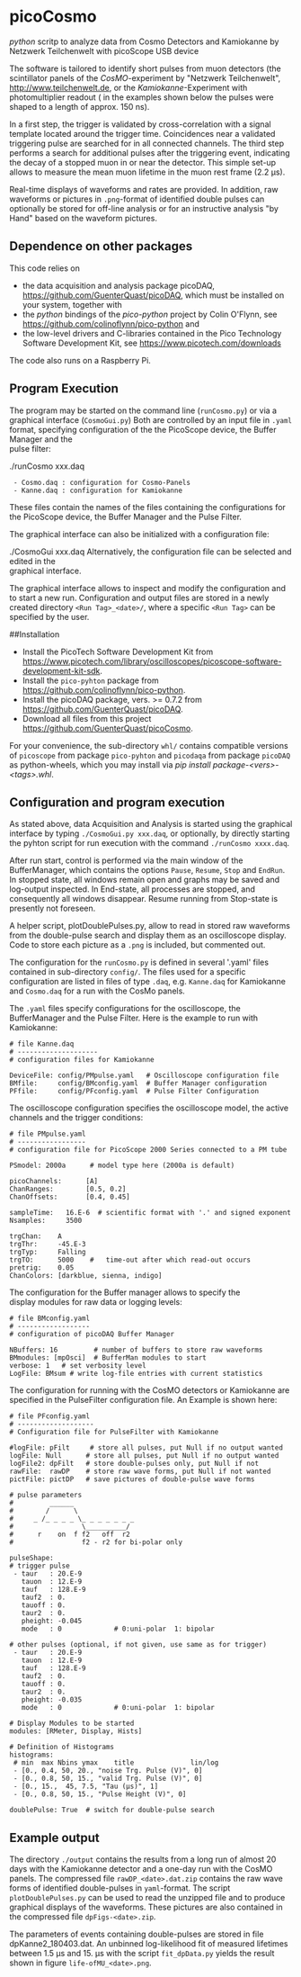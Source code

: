 # picoCosmo

*python* scritp to analyze data from Cosmo Detectors and Kamiokanne 
 by Netzwerk Teilchenwelt with picoScope USB device

The software is tailored to identify short pulses from muon detectors (the 
scintillator panels of the *CosMO*-experiment by "Netzwerk Teilchenwelt",
<http://www.teilchenwelt.de>, or the *Kamiokanne*-Experiment with
photomultiplier readout ( in the examples shown below the pulses were
shaped to a length of approx. 150 ns). 

In a first step, the trigger is validated by cross-correlation with a 
signal template located around the trigger time. Coincidences near a
validated triggering pulse are searched for in all connected channels. 
The third step performs a search for additional pulses after the
triggering event, indicating the decay of a stopped muon in or near the
detector. This simple set-up allows to measure the mean muon lifetime
in the muon rest frame (2.2 µs). 

Real-time displays of waveforms and rates are provided. In addition, raw
waveforms or pictures in `.png`-format of identified double pulses can
optionally  be stored for off-line analysis or for an instructive analysis "by Hand" based on the waveform pictures.

## Dependence on other packages

This code relies on

  - the data acquisition and analysis package
    picoDAQ, <https://github.com/GuenterQuast/picoDAQ>, which
    must be installed on your system, together with
  - the  *python* bindings of the *pico-python* project by Colin
    O'Flynn, see <https://github.com/colinoflynn/pico-python> and
  - the low-level drivers and C-libraries contained in
    the Pico Technology Software Development Kit, see
    <https://www.picotech.com/downloads>

The code also runs on a Raspberry Pi. 

## Program Execution

The program may be started on the command line (`runCosmo.py`) or via a  
graphical interface (`CosmoGui.py`)
Both are controlled by an input file in `.yaml` format, specifying
configuration of the the PicoScope device, the Buffer Manager and the   
pulse filter:

   ./runCosmo xxx.daq

     - Cosmo.daq : configuration for Cosmo-Panels
     - Kanne.daq : configuration for Kamiokanne
These files contain the names of the files containing the configurations
for the PicoScope device, the Buffer Manager and the Pulse Filter.

The graphical interface can also be initialized with a configuration file:

   ./CosmoGui xxx.daq
Alternatively, the configuration file can be selected and edited in the  
graphical interface. 

The graphical interface allows to inspect and modify the configuration and to start a new run. Configuration and output files are
stored in a newly created directory `<Run Tag>_<date>/`, where a specific `<Run Tag>` can be specified by the user.


##Installation

  - Install the PicoTech Software Development Kit from  
    <https://www.picotech.com/library/oscilloscopes/picoscope-software-development-kit-sdk>.
  - Install the `pico-pyhton` package from   
    <https://github.com/colinoflynn/pico-python>.
  - Install the picoDAQ package, vers. >= 0.7.2 from 
    <https://github.com/GuenterQuast/picoDAQ>. 
  - Download all files from this project
    <https://github.com/GuenterQuast/picoCosmo>.

For your convenience, the sub-directory `whl/` contains
compatible versions of `picoscope` from package `pico-pyhton`
and `picodaqa` from package `picoDAQ` as python-wheels, which
you may install via *pip install package-<vers\>-<tags\>.whl*.

## Configuration and program execution

As stated above, data Acquisition and Analysis is started using the
graphical interface by typing `./CosmoGui.py xxx.daq`, or optionally, 
by directly starting the pyhton script for run execution with the
command `./runCosmo xxxx.daq`.

After run start, control is performed via the main window of the
BufferManager, which contains the options `Pause`, `Resume`,
`Stop` and `EndRun`. In stopped state, all windows remain open
and graphs may be saved and log-output inspected. In End-state,
all processes are stopped, and consequently all windows disappear.
Resume running from Stop-state is presently not foreseen. 

A helper script, plotDoublePulses.py, allow to read in stored
raw waveforms from the double-pulse search and display them as an
oscilloscope display. Code to store each picture as a `.png`
is included, but commented out.

The configuration for the `runCosmo.py` is defined in several '.yaml' files contained in sub-directory `config/`. The files used for
a specific configuration are listed in files of type `.daq`, e.g. `Kanne.daq` for Kamiokanne and `Cosmo.daq` for a run with the 
CosMo panels. 

The  `.yaml` files specify configurations for the oscilloscope, the BufferManager and the Pulse Filter. Here is the example to run with Kamiokanne:

    # file Kanne.daq
    # --------------------
    # configuration files for Kamiokanne 

    DeviceFile: config/PMpulse.yaml   # Oscilloscope configuration file
    BMfile:     config/BMconfig.yaml  # Buffer Manager configuration
    PFfile:     config/PFconfig.yaml  # Pulse Filter Configuration 

The oscilloscope configuration specifies the oscilloscope model,
 the active channels and the trigger conditions:

    # file PMpulse.yaml
    # -----------------
    # configuration file for PicoScope 2000 Series connected to a PM tube

    PSmodel: 2000a      # model type here (2000a is default)

    picoChannels:      [A]
    ChanRanges:        [0.5, 0.2]
    ChanOffsets:       [0.4, 0.45]

    sampleTime:   16.E-6  # scientific format with '.' and signed exponent 
    Nsamples:     3500

    trgChan:    A
    trgThr:     -45.E-3
    trgTyp:     Falling
    trgTO:      5000    #   time-out after which read-out occurs
    pretrig:    0.05
    ChanColors: [darkblue, sienna, indigo]


The configuration for the Buffer manager allows to specify the   
display modules for raw data or logging levels:  

    # file BMconfig.yaml
    # ------------------
    # configuration of picoDAQ Buffer Manager 

    NBuffers: 16         # number of buffers to store raw waveforms
    BMmodules: [mpOsci]  # BufferMan modules to start
    verbose: 1   # set verbosity level
    LogFile: BMsum # write log-file entries with current statistics

The configuration for running with the CosMO detectors or Kamiokanne
are specified in the PulseFilter configuration file.  An Example is
shown here: 

    # file PFconfig.yaml
    # -------------------
    # Configuration file for PulseFilter with Kamiokanne

    #logFile: pFilt     # store all pulses, put Null if no output wanted
    logFile: Null      # store all pulses, put Null if no output wanted
    logFile2: dpFilt   # store double-pulses only, put Null if not
    rawFile:  rawDP    # store raw wave forms, put Null if not wanted
    pictFile: pictDP   # save pictures of double-pulse wave forms

    # pulse parameters
    #         ______
    #        /      \  
    #     _ /_ _ _ _ \_ _ _ _ _ _ _   
    #                 \__________/
    #      r    on  f f2   off  r2 
    #                 f2 - r2 for bi-polar only

    pulseShape:
    # trigger pulse
     - taur   : 20.E-9
       tauon  : 12.E-9 
       tauf   : 128.E-9 
       tauf2  : 0. 
       tauoff : 0. 
       taur2  : 0.
       pheight: -0.045
       mode   : 0             # 0:uni-polar  1: bipolar 

    # other pulses (optional, if not given, use same as for trigger)
     - taur   : 20.E-9
       tauon  : 12.E-9 
       tauf   : 128.E-9 
       tauf2  : 0. 
       tauoff : 0. 
       taur2  : 0.
       pheight: -0.035
       mode   : 0             # 0:uni-polar  1: bipolar 

    # Display Modules to be started
    modules: [RMeter, Display, Hists]

    # Definition of Histograms
    histograms:
     # min  max Nbins ymax    title              lin/log
     - [0., 0.4, 50, 20., "noise Trg. Pulse (V)", 0]
     - [0., 0.8, 50, 15., "valid Trg. Pulse (V)", 0]
     - [0., 15.,  45, 7.5, "Tau (µs)", 1]
     - [0., 0.8, 50, 15., "Pulse Height (V)", 0]

    doublePulse: True  # switch for double-pulse search


## Example output

The directory `./output` contains the results from a long run of almost
20 days with the Kamiokanne detector and a one-day run with the CosMO
panels. The compressed file `rawDP_<date>.dat.zip` contains the 
raw wave forms of identified double-pulses in `yaml`-format. The
script `plotDoublePulses.py` can be used to read the unzipped file and to
produce graphical displays of the waveforms. These pictures are also contained in the compressed file `dpFigs-<date>.zip`. 

The parameters of events containing double-pulses are stored in file
dpKanne2_180403.dat. An unbinned log-likelihood fit of measured
lifetimes between 1.5 µs and 15. µs with the script `fit_dpData.py`
yields the result shown in figure `life-ofMU_<date>.png`.    

